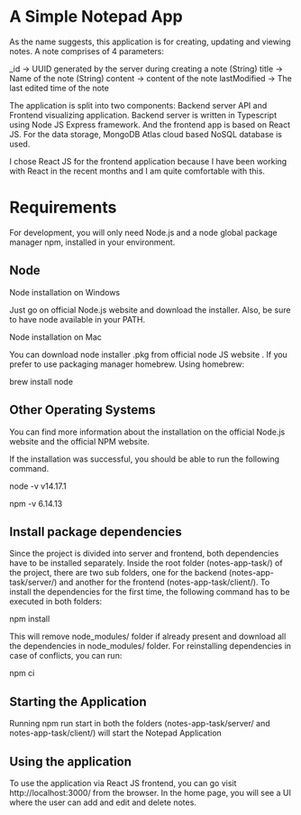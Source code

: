# A Simple Notepad App 

As the name suggests, this application is for creating, updating and viewing notes. A note comprises of 4 parameters:

_id → UUID generated by the server during creating a note (String)
title → Name of the note (String)
content → content of the note
lastModified → The last edited time of the note 

The application is split into two components: Backend server API and Frontend visualizing application. Backend server is written in Typescript using Node JS Express framework. And the frontend app is based on React JS. For the data storage, MongoDB Atlas cloud based NoSQL database is used.

I chose React JS for the frontend application because I have been working with React in the recent months and I am quite comfortable with this.

# Requirements

For development, you will only need Node.js and a node global package manager npm, installed in your environment.

## Node

Node installation on Windows

Just go on official Node.js website and download the installer. Also, be sure to have node available in your PATH.

Node installation on Mac

You can download node installer .pkg from official node JS website .
If you prefer to use packaging manager homebrew. Using homebrew:

brew install node

## Other Operating Systems

You can find more information about the installation on the official Node.js website and the official NPM website.

If the installation was successful, you should be able to run the following command.

  node -v
  v14.17.1

  npm -v
  6.14.13

## Install package dependencies

Since the project is divided into server and frontend, both dependencies have to be installed separately. Inside the root folder (notes-app-task/) of the project, there are two sub folders, one for the backend (notes-app-task/server/) and another for the frontend (notes-app-task/client/). To install the dependencies for the first time, the following command has to be executed in both folders:

  npm install 

This will remove node_modules/ folder if already present and download all the dependencies in node_modules/ folder. For reinstalling dependencies in case of conflicts, you can run: 

  npm ci

## Starting the Application 

Running npm run start in both the folders (notes-app-task/server/ and notes-app-task/client/) will start the Notepad Application
  
## Using the application

To use the application via React JS frontend, you can go visit http://localhost:3000/ from the browser. In the home page, you will see a UI where the user can add and edit and delete notes.

